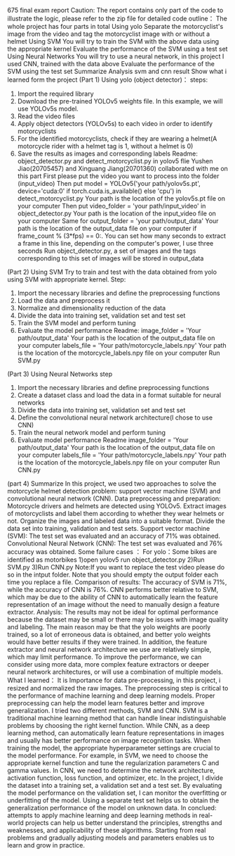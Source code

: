 675 final exam report
Caution:
The report contains only part of the code to illustrate the logic, please refer to the zip file for
detailed code
outline：
The whole project has four parts in total
Using yolo
Separate the motorcyclist's image from the video
and tag the motorcyclist image with or without a helmet
Using SVM
You will try to train the SVM with the above data using the appropriate kernel
Evaluate the performance of the SVM using a test set
Using Neural Networks
You will try to use a neural network, in this project I used CNN, trained with the data above
Evaluate the performance of the SVM using the test set
Summarize
Analysis svm and cnn result
Show what i learned form the project
(Part 1) Using yolo (object detector)：
steps:
1) Import the required library
2) Download the pre-trained YOLOv5 weights file. In this example, we will use YOLOv5s
model.
3) Read the video files
4) Apply object detectors (YOLOv5s) to each video in order to identify motorcyclists
4) For the identified motorcyclists, check if they are wearing a helmet(A motorcycle rider with
a helmet tag is 1, without a helmet is 0)
5) Save the results as images and corresponding labels
Readme:
object_detector.py and detect_motorcyclist.py in yolov5 flie
Yushen Jiao(20705457) and Xinguang Jiang(20701360) collaborated with me on this part
First please put the video you want to process into the folder (input_video)
Then put model = YOLOv5('your path/yolov5s.pt', device='cuda:0' if torch.cuda.is_available()
else 'cpu') in detect_motorcyclist.py Your path is the location of the yolov5s.pt file on your
computer
Then put video_folder = 'your path/input_video' in object_detector.py Your path is the
location of the input_video file on your computer
Same for output_folder = 'your path/output_data' Your path is the location of the
output_data file on your computer
if frame_count % (3*fps) == 0:. You can set how many seconds to extract a frame in this line,
depending on the computer's power, I use three seconds
Run object_detector.py, a set of images and the tags corresponding to this set of images will
be stored in output_data

(Part 2) Using SVM
Try to train and test with the data obtained from yolo using SVM with appropriate kernel.
Step:
1) Import the necessary libraries and define the preprocessing functions
2) Load the data and preprocess it
3) Normalize and dimensionality reduction of the data
4) Divide the data into training set, validation set and test set
5) Train the SVM model and perform tuning
6) Evaluate the model performance
Readme:
image_folder = 'Your path/output_data' Your path is the location of the output_data file on
your computer
labels_file = 'Your path/motorcycle_labels.npy' Your path is the location of the
motorcycle_labels.npy file on your computer
Run SVM.py

(Part 3) Using Neural Networks
step
1) Import the necessary libraries and define preprocessing functions
2) Create a dataset class and load the data in a format suitable for neural networks
3) Divide the data into training set, validation set and test set
4) Define the convolutional neural network architecture(I chose to use CNN)
5) Train the neural network model and perform tuning
6) Evaluate model performance
Readme
image_folder = 'Your path/output_data' Your path is the location of the output_data file on
your computer
labels_file = 'Your path/motorcycle_labels.npy' Your path is the location of the
motorcycle_labels.npy file on your computer
Run CNN.py


(part 4) Summarize
In this project, we used two approaches to solve the motorcycle helmet detection problem:
support vector machine (SVM) and convolutional neural network (CNN).
Data preprocessing and preparation:
Motorcycle drivers and helmets are detected using YOLOv5.
Extract images of motorcyclists and label them according to whether they wear helmets or
not.
Organize the images and labeled data into a suitable format.
Divide the data set into training, validation and test sets.
Support vector machine (SVM):
The test set was evaluated and an accuracy of 71% was obtained.
Convolutional Neural Network (CNN):
The test set was evaluated and 76% accuracy was obtained.
Some failure cases ：
For yolo：Some bikes are identified as motorbikes
1)open yolov5 run object_detector.py
2)Run SVM.py
3)Run CNN.py
Note:If you want to replace the test video please do so in the intput folder. Note that you
should empty the output folder each time you replace a file.
Comparison of results:
The accuracy of SVM is 71%, while the accuracy of CNN is 76%.
CNN performs better relative to SVM, which may be due to the ability of CNN to
automatically learn the feature representation of an image without the need to manually
design a feature extractor.
Analysis:
The results may not be ideal for optimal performance because the dataset may be small or
there may be issues with image quality and labeling.
The main reason may be that the yolo weights are poorly trained, so a lot of erroneous data
is obtained, and better yolo weights would have better results if they were trained.
In addition, the feature extractor and neural network architecture we use are relatively simple,
which may limit performance.
To improve the performance, we can consider using more data, more complex feature
extractors or deeper neural network architectures, or will use a combination of multiple
models.
What I learned：
It is Importance for data pre-processing, in this project, i resized and normalized the raw
images. The preprocessing step is critical to the performance of machine learning and deep
learning models. Proper preprocessing can help the model learn features better and improve
generalization.
I tried two different methods, SVM and CNN. SVM is a traditional machine learning method
that can handle linear indistinguishable problems by choosing the right kernel function. While
CNN, as a deep learning method, can automatically learn feature representations in images
and usually has better performance on image recognition tasks.
When training the model, the appropriate hyperparameter settings are crucial to the model
performance. For example, in SVM, we need to choose the appropriate kernel function and
tune the regularization parameters C and gamma values. In CNN, we need to determine the
network architecture, activation function, loss function, and optimizer, etc. In the project, I
divide the dataset into a training set, a validation set and a test set. By evaluating the model
performance on the validation set, I can monitor the overfitting or underfitting of the model.
Using a separate test set helps us to obtain the generalization performance of the model on
unknown data.
In conclued: attempts to apply machine learning and deep learning methods in real-world
projects can help us better understand the principles, strengths and weaknesses, and
applicability of these algorithms. Starting from real problems and gradually adjusting models
and parameters enables us to learn and grow in practice.
